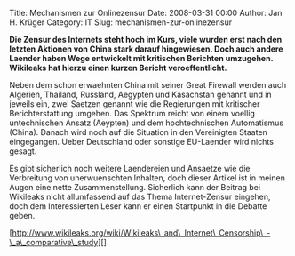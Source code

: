 Title: Mechanismen zur Onlinezensur
Date: 2008-03-31 00:00
Author: Jan H. Krüger
Category: IT
Slug: mechanismen-zur-onlinezensur

**Die Zensur des Internets steht hoch im Kurs, viele wurden erst nach
den letzten Aktionen von China stark darauf hingewiesen. Doch auch
andere Laender haben Wege entwickelt mit kritischen Berichten umzugehen.
Wikileaks hat hierzu einen kurzen Bericht veroeffentlicht.**  
  
Neben dem schon erwaehnten China mit seiner Great Firewall werden auch
Algerien, Thailand, Russland, Aegypten und Kasachstan genannt und in
jeweils ein, zwei Saetzen genannt wie die Regierungen mit kritischer
Berichterstattung umgehen. Das Spektrum reicht von einem voellig
untechnischen Ansatz (Aeypten) und dem hochtechnischen Automatismus
(China). Danach wird noch auf die Situation in den Vereinigten Staaten
eingegangen. Ueber Deutschland oder sonstige EU-Laender wird nichts
gesagt.  
  
Es gibt sicherlich noch weitere Laendereien und Ansaetze wie die
Verbreitung von unerwuenschten Inhalten, doch dieser Artikel ist in
meinen Augen eine nette Zusammenstellung. Sicherlich kann der Beitrag
bei Wikileaks nicht allumfassend auf das Thema Internet-Zensur eingehen,
doch dem Interessierten Leser kann er einen Startpunkt in die Debatte
geben.  
  
[http://www.wikileaks.org/wiki/Wikileaks\_and\_Internet\_Censorship\_-\_a\_comparative\_study][]

  [http://www.wikileaks.org/wiki/Wikileaks\_and\_Internet\_Censorship\_-\_a\_comparative\_study]:
    http://www.wikileaks.org/wiki/Wikileaks_and_Internet_Censorship_-_a_comparative_study
    "Wikileaks - Wikileaks and Internet Censorship"
